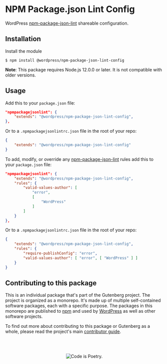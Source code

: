 # NPM Package.json Lint Config

WordPress [npm-package-json-lint](https://github.com/tclindner/npm-package-json-lint) shareable configuration.

## Installation

Install the module

```shell
$ npm install @wordpress/npm-package-json-lint-config
```

**Note**: This package requires Node.js 12.0.0 or later. It is not compatible with older versions.

## Usage

Add this to your `package.json` file:

```json
"npmpackagejsonlint": {
	"extends": "@wordpress/npm-package-json-lint-config",
},
```

Or to a `.npmpackagejsonlintrc.json` file in the root of your repo:

```json
{
	"extends": "@wordpress/npm-package-json-lint-config"
}
```

To add, modify, or override any [npm-package-json-lint](https://github.com/tclindner/npm-package-json-lint/wiki) rules add this to your `package.json` file:

```json
"npmpackagejsonlint": {
	"extends": "@wordpress/npm-package-json-lint-config",
	"rules": {
		"valid-values-author": [
			"error",
			[
				"WordPress"
			]
		]
	}
},
```

Or to a `.npmpackagejsonlintrc.json` file in the root of your repo:

```json
{
	"extends": "@wordpress/npm-package-json-lint-config",
	"rules": {
		"require-publishConfig": "error",
		"valid-values-author": [ "error", [ "WordPress" ] ]
	}
}
```

## Contributing to this package

This is an individual package that's part of the Gutenberg project. The project is organized as a monorepo. It's made up of multiple self-contained software packages, each with a specific purpose. The packages in this monorepo are published to [npm](https://www.npmjs.com/) and used by [WordPress](https://make.wordpress.org/core/) as well as other software projects.

To find out more about contributing to this package or Gutenberg as a whole, please read the project's main [contributor guide](https://github.com/WordPress/gutenberg/tree/HEAD/CONTRIBUTING.md).

<br /><br /><p align="center"><img src="https://s.w.org/style/images/codeispoetry.png?1" alt="Code is Poetry." /></p>
